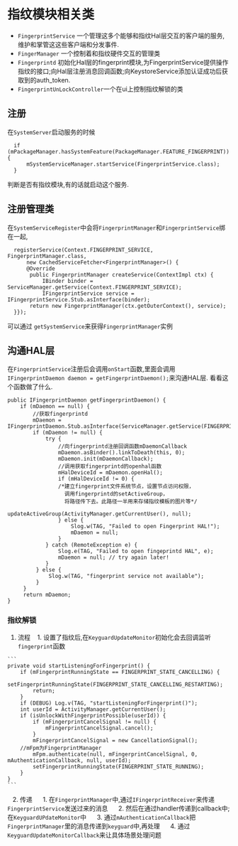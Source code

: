 # 指纹模块相关类
  - `FingerprintService` 一个管理这多个能够和指纹Hal层交互的客户端的服务,维护和掌管这这些客户端和分发事件.
  - `FingerManager` 一个控制着和指纹硬件交互的管理类
  - `Fingerprintd` 初始化Hal层的fingerprint模块,为FingerprintService提供操作指纹的接口;向Hal层注册消息回调函数;向KeystoreService添加认证成功后获取到的auth_token.
  - `FingerprintUnLockController`一个在ui上控制指纹解锁的类
## 注册
  在`SystemServer`启动服务的时候
  
```
  if (mPackageManager.hasSystemFeature(PackageManager.FEATURE_FINGERPRINT)) {
      mSystemServiceManager.startService(FingerprintService.class);
  }
```
  
  判断是否有指纹模块,有的话就启动这个服务.
## 注册管理类
  在`SystemServiceRegister`中会将`FingerprintManager`和`FingerprintService`绑在一起,
  
```
  registerService(Context.FINGERPRINT_SERVICE, FingerprintManager.class,
      new CachedServiceFetcher<FingerprintManager>() {
	  @Override
	   public FingerprintManager createService(ContextImpl ctx) {
	       IBinder binder = ServiceManager.getService(Context.FINGERPRINT_SERVICE);
	       IFingerprintService service = IFingerprintService.Stub.asInterface(binder);
	   return new FingerprintManager(ctx.getOuterContext(), service);
  }});
```
  
  可以通过 `getSystemService`来获得`FingerprintManager`实例
## 沟通HAL层
  在`FingerprintService`注册后会调用`onStart`函数,里面会调用`IFingerprintDaemon daemon = getFingerprintDaemon();`来沟通HAL层.
  看看这个函数做了什么.
 
```
public IFingerprintDaemon getFingerprintDaemon() {
    if (mDaemon == null) {
        //获取fingerprintd
        mDaemon = IFingerprintDaemon.Stub.asInterface(ServiceManager.getService(FINGERPRINTD));
        if (mDaemon != null) {
            try {
                //向fingerprintd注册回调函数mDaemonCallback
                mDaemon.asBinder().linkToDeath(this, 0);
                mDaemon.init(mDaemonCallback);
                //调用获取fingerprintd的openhal函数
                mHalDeviceId = mDaemon.openHal();
                if (mHalDeviceId != 0) {
                /*建立fingerprint文件系统节点，设置节点访问权限，
                  调用fingerprintd的setActiveGroup，
                  将路径传下去。此路径一半用来存储指纹模板的图片等*/
                    updateActiveGroup(ActivityManager.getCurrentUser(), null);
                } else {
                    Slog.w(TAG, "Failed to open Fingerprint HAL!");
                    mDaemon = null;
                }
            } catch (RemoteException e) {
                Slog.e(TAG, "Failed to open fingeprintd HAL", e);
                mDaemon = null; // try again later!
            }
         } else {
             Slog.w(TAG, "fingerprint service not available");
         }
     }
     return mDaemon;
}
```
### 指纹解锁
  1. 流程
    1. 设置了指纹后,在`KeyguardUpdateMonitor`初始化会去回调监听`fingerprint`函数
    
    ``` 
    private void startListeningForFingerprint() {
        if (mFingerprintRunningState == FINGERPRINT_STATE_CANCELLING) {
            setFingerprintRunningState(FINGERPRINT_STATE_CANCELLING_RESTARTING);
            return;
        }
        if (DEBUG) Log.v(TAG, "startListeningForFingerprint()");
        int userId = ActivityManager.getCurrentUser();
        if (isUnlockWithFingerprintPossible(userId)) {
            if (mFingerprintCancelSignal != null) {
                mFingerprintCancelSignal.cancel();
            }
            mFingerprintCancelSignal = new CancellationSignal();
	    //mFpm为FingerprintManager
            mFpm.authenticate(null, mFingerprintCancelSignal, 0, mAuthenticationCallback, null, userId);
            setFingerprintRunningState(FINGERPRINT_STATE_RUNNING);
        }
    }
    ```
    
    2. 传递
      1. 在`FingerprintManager`中,通过`IFingerprintReceiver`来传递`FingerprintService`发送过来的消息
      2. 然后在通过handler传递到callback中;在`KeyguardUPdateMonitor`中
      3. 通过`mAuthenticationCallback`把`FingerprintManager`里的消息传递到`keyguard`中,再处理
      4. 通过`KeyguardUpdateMonitorCallback`来让具体场景处理问题
